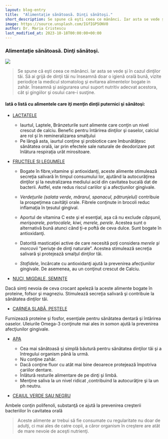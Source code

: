 ```yaml
---
layout: blog-entry
title:  "Alimentaţie sănătoasă. Dinţi sănătoşi."
short_description: Se spune că eşti ceea ce mănânci. Iar asta se vede şi în cazul dinţilor tăi.
image: https://source.unsplash.com/IGfIGP5ONV0
author: Dr. Maria Cristescu
last_modified_at: 2023-10-18T00:00:00+00:00
---
```


### Alimentaţie sănătoasă. Dinţi sănătoşi.

![](https://source.unsplash.com/IGfIGP5ONV0)

> Se spune că eşti ceea ce mănânci. Iar asta se vede şi în cazul dinţilor tăi.
Să ai grijă de dinţii tăi nu înseamnă doar o igienă orală bună, vizite periodice la medicul
stomatolog şi evitarea alimentelor bogate in zahăr. Înseamnă şi asigurarea unui suport
nutritiv adecvat acestora, cât şi gingiilor şi osului care-i susţine.

#### Iată o listă cu alimentele care iţi menţin dinţii puternici şi sănătoşi:

* [LACTATELE](blue)

  * Iaurtul, Laptele, Brânzeturile sunt alimente care conţin un nivel crescut
    de calciu.
    Benefic pentru întărirea dinţilor şi oaselor, calciul are rol şi în
    remineralizarea smalţului
  * Pe lângă asta, iaurtul conţine şi probiotice care îmbunătăţesc sănătatea
    orală, iar prin efectele sale naturale de deodorizare pot înlătura respiraţia
    urât mirositoare.

* [FRUCTELE ŞI LEGUMELE](blue)

  * Bogate în fibre,vitamine şi antioxidanţi, aceste alimente stimulează secreţia
    salivară în timpul consumului lor, ajutând la autocurăţirea dinţilor şi la neutralizarea
    mediului acid din cavitatea bucală dat de bacterii. Astfel, este redus riscul cariilor şi a
    afecţiunilor gingivale.

  * *Verdeţurile (salata verde, mărarul, spanacul, pătrunjelul)* contribuie la
    prospeţimea cavităţii orale. Fibrele conţinute in brocoli reduc inflamaţia în
    ţesutul gingival.
  * Aportul de vitamina C este şi el esenţial, aşa că nu exclude *căpşunii,
    merişoarele, portocalele, kiwi, merele, perele*. Acestea sunt o alternativă
    bună atunci când ţi-e poftă de ceva dulce. Sunt bogate în antioxidanţi.
  * Datorită masticaţiei active de care necesită poţi considera *merele şi morcovii*
    “periuţe de dinţi naturale”. Acestea stimulează secreţia salivară şi protejează
    smalţul dinţilor tăi.
  * *Stafidele*, încărcate cu antioxidanţi ajută la prevenirea afecţiunilor gingivale.
    De asemenea, au un conţinut crescut de Calciu.

* [NUCI, MIGDALE, SEMINŢE](blue)

Dacă simţi nevoia de ceva crocant apeleză la aceste alimente bogate în proteine,
fofsor şi magneziu. Stimulează secreţia salivară şi contribuie la sănătatea dinţilor
tăi.

* [CARNEA SLABĂ, PEŞTELE](blue)

Furnizează proteine şi fosfor, esenţiale pentru sănătatea dentară şi întărirea
oaselor. Uleiurile Omega-3 conţinute mai ales in somon ajută la prevenirea
afecţiunilor gingivale.

* [APA](blue)

  * Cea mai sănătoasă şi simplă băutură pentru sănătatea dinţilor tăi şi a întregului
    organism până la urmă.
  * Nu conţine zahăr.
  * Dacă conţine fluor cu atât mai bine deoarece protejează împotriva cariilor
    dentare.
  * Înlătură resturile alimentare de pe dinţi şi limbă.
  * Menţine saliva la un nivel ridicat ,contribuind la autocurăţire şi la un ph
    neutru.

* [CEAIUL VERDE SAU NEGRU](blue)

Ambele conţin polifenoli, substanţă ce ajută la prevenirea creşterii bacteriilor în
cavitatea orală

>Aceste alimente ar trebui să fie consumate cu regularitate nu doar de adulţi, ci mai ales
 de catre copii, a căror organism în creştere are atât de mare nevoie de aceşti nutrienţi.